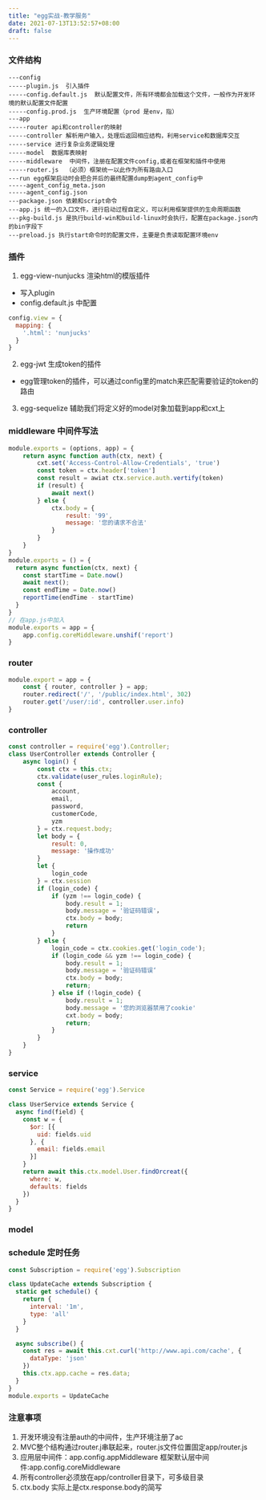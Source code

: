 ```yaml
---
title: "egg实战-教学服务"
date: 2021-07-13T13:52:57+08:00
draft: false
---
```


### 文件结构
```
---config
-----plugin.js  引入插件
-----config.default.js  默认配置文件，所有环境都会加载这个文件，一般作为开发环境的默认配置文件配置
-----config.prod.js  生产环境配置（prod 是env，指）
---app
-----router api和controller的映射
-----controller 解析用户输入，处理后返回相应结构，利用service和数据库交互
-----service 进行复杂业务逻辑处理
-----model  数据库表映射
-----middleware  中间件，注册在配置文件config,或者在框架和插件中使用
-----router.js  （必须）框架统一以此作为所有路由入口
---run egg框架启动时会把合并后的最终配置dump到agent_config中
-----agent_config_meta.json
-----agent_config.json   
---package.json 依赖和script命令
---app.js 统一的入口文件，进行启动过程自定义，可以利用框架提供的生命周期函数
---pkg-build.js 是执行build-win和build-linux时会执行，配置在package.json内的bin字段下
---preload.js 执行start命令时的配置文件，主要是负责读取配置环境env
```

### 插件
1. egg-view-nunjucks 渲染html的模版插件
  - 写入plugin
  - config.default.js 中配置
  ```javascript
  config.view = {
    mapping: {
      '.html': 'nunjucks'
    }
  }
  ```
2. egg-jwt  生成token的插件
  - egg管理token的插件，可以通过config里的match来匹配需要验证的token的路由
3. egg-sequelize  辅助我们将定义好的model对象加载到app和cxt上

### middleware 中间件写法
```javascript
module.exports = (options, app) = {
    return async function auth(ctx, next) {
        cxt.set('Access-Control-Allow-Credentials', 'true')
        const token = ctx.header['token']
        const result = awiat ctx.service.auth.vertify(token)
        if (result) {
            await next()
        } else {
            ctx.body = {
                result: '99',
                message: '您的请求不合法'
            }
        }
    }
}
module.exports = () = {
  return async function(ctx, next) {
    const startTime = Date.now()
    await next();
    const endTime = Date.now()
    reportTime(endTime - startTime)
  }
}
// 在app.js中加入
module.exports = app = {
    app.config.coreMiddleware.unshif('report')
}
```
### router
```javascript
module.export = app = {
    const { router, controller } = app;
    router.redirect('/', '/public/index.html', 302)
    router.get('/user/:id', controller.user.info)
}
```

### controller
```javascript
const controller = require('egg').Controller;
class UserController extends Controller {
    async login() {
        const ctx = this.ctx;
        ctx.validate(user_rules.loginRule);
        const {
            account,
            email,
            password,
            customerCode,
            yzm
        } = ctx.request.body;
        let body = {
            result: 0,
            message: '操作成功'
        }
        let {
            login_code
        } = ctx.session
        if (login_code) {
            if (yzm !== login_code) {
                body.result = 1;
                body.message = '验证码错误'，
                ctx.body = body;
                return
            }
        } else {
            login_code = ctx.cookies.get('login_code');
            if (login_code && yzm !== login_code) {
                body.result = 1;
                body.message = '验证码错误‘
                ctx.body = body;
                return;
            } else if (!login_code) {
                body.result = 1;
                body.message = '您的浏览器禁用了cookie'
                cxt.body = body;
                return;
            }
        }
    }
}
```
### service
```javascript
const Service = require('egg').Service

class UserService extends Service {
  async find(field) {
    const w = {
      $or: [{
        uid: fields.uid
      }, {
        email: fields.email
      }]
    }
    return await this.ctx.model.User.findOrcreat({
      where: w,
      defaults: fields
    })
  }
}
```
###  model

### schedule 定时任务
```javascript
const Subscription = require('egg').Subscription

class UpdateCache extends Subscription {
  static get schedule() {
    return {
      interval: '1m',
      type: 'all'
    }
  }

  async subscribe() {
    const res = await this.cxt.curl('http://www.api.com/cache', {
      dataType: 'json'
    })
    this.ctx.app.cache = res.data;
  }
}
module.exports = UpdateCache
```
### 注意事项
1. 开发环境没有注册auth的中间件，生产环境注册了ac
2. MVC整个结构通过router.j串联起来，router.js文件位置固定app/router.js
3. 应用层中间件：app.config.appMiddleware 框架默认层中间件:app.config.coreMiddleware
4. 所有controller必须放在app/controller目录下，可多级目录
5. ctx.body 实际上是ctx.response.body的简写
